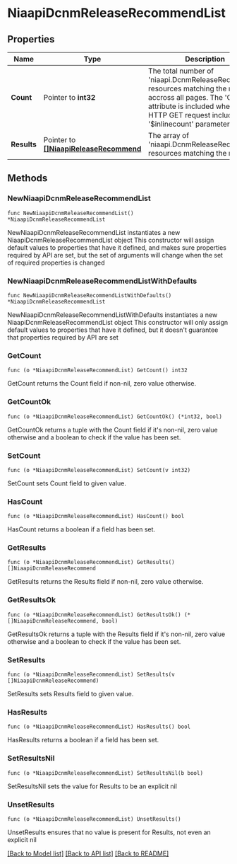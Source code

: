 # NiaapiDcnmReleaseRecommendList

## Properties

Name | Type | Description | Notes
------------ | ------------- | ------------- | -------------
**Count** | Pointer to **int32** | The total number of &#39;niaapi.DcnmReleaseRecommend&#39; resources matching the request, accross all pages. The &#39;Count&#39; attribute is included when the HTTP GET request includes the &#39;$inlinecount&#39; parameter. | [optional] 
**Results** | Pointer to [**[]NiaapiReleaseRecommend**](NiaapiReleaseRecommend.md) | The array of &#39;niaapi.DcnmReleaseRecommend&#39; resources matching the request. | [optional] 

## Methods

### NewNiaapiDcnmReleaseRecommendList

`func NewNiaapiDcnmReleaseRecommendList() *NiaapiDcnmReleaseRecommendList`

NewNiaapiDcnmReleaseRecommendList instantiates a new NiaapiDcnmReleaseRecommendList object
This constructor will assign default values to properties that have it defined,
and makes sure properties required by API are set, but the set of arguments
will change when the set of required properties is changed

### NewNiaapiDcnmReleaseRecommendListWithDefaults

`func NewNiaapiDcnmReleaseRecommendListWithDefaults() *NiaapiDcnmReleaseRecommendList`

NewNiaapiDcnmReleaseRecommendListWithDefaults instantiates a new NiaapiDcnmReleaseRecommendList object
This constructor will only assign default values to properties that have it defined,
but it doesn't guarantee that properties required by API are set

### GetCount

`func (o *NiaapiDcnmReleaseRecommendList) GetCount() int32`

GetCount returns the Count field if non-nil, zero value otherwise.

### GetCountOk

`func (o *NiaapiDcnmReleaseRecommendList) GetCountOk() (*int32, bool)`

GetCountOk returns a tuple with the Count field if it's non-nil, zero value otherwise
and a boolean to check if the value has been set.

### SetCount

`func (o *NiaapiDcnmReleaseRecommendList) SetCount(v int32)`

SetCount sets Count field to given value.

### HasCount

`func (o *NiaapiDcnmReleaseRecommendList) HasCount() bool`

HasCount returns a boolean if a field has been set.

### GetResults

`func (o *NiaapiDcnmReleaseRecommendList) GetResults() []NiaapiDcnmReleaseRecommend`

GetResults returns the Results field if non-nil, zero value otherwise.

### GetResultsOk

`func (o *NiaapiDcnmReleaseRecommendList) GetResultsOk() (*[]NiaapiDcnmReleaseRecommend, bool)`

GetResultsOk returns a tuple with the Results field if it's non-nil, zero value otherwise
and a boolean to check if the value has been set.

### SetResults

`func (o *NiaapiDcnmReleaseRecommendList) SetResults(v []NiaapiDcnmReleaseRecommend)`

SetResults sets Results field to given value.

### HasResults

`func (o *NiaapiDcnmReleaseRecommendList) HasResults() bool`

HasResults returns a boolean if a field has been set.

### SetResultsNil

`func (o *NiaapiDcnmReleaseRecommendList) SetResultsNil(b bool)`

 SetResultsNil sets the value for Results to be an explicit nil

### UnsetResults
`func (o *NiaapiDcnmReleaseRecommendList) UnsetResults()`

UnsetResults ensures that no value is present for Results, not even an explicit nil

[[Back to Model list]](../README.md#documentation-for-models) [[Back to API list]](../README.md#documentation-for-api-endpoints) [[Back to README]](../README.md)



